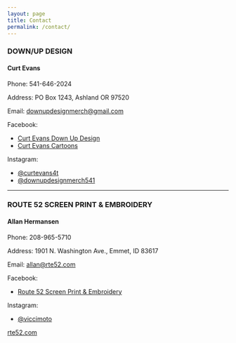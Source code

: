 ```yaml
---
layout: page
title: Contact
permalink: /contact/
---
```


### DOWN/UP DESIGN
#### Curt Evans

Phone: 541-646-2024

Address: PO Box 1243, Ashland OR 97520

Email: [downupdesignmerch@gmail.com](downupdesignmerch@gmail.com)

Facebook:
* [Curt Evans Down Up Design](http://)
* [Curt Evans Cartoons](https://)

Instagram:
* [@curtevans4t](https://instagram.com/curtevans4t)
* [@downupdesignmerch541](https://instagram.com/downupdesignmerch541)

---

### ROUTE 52 SCREEN PRINT & EMBROIDERY
#### Allan Hermansen

Phone: 208-965-5710

Address: 1901 N. Washington Ave., Emmet, ID 83617

Email: [allan@rte52.com](allan@rte52.com)

Facebook:
* [Route 52 Screen Print & Embroidery](https://)

Instagram:
* [@viccimoto](https://instagram.com/viccimoto)

[rte52.com](https://www.rte52.com)
